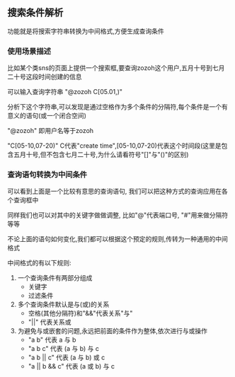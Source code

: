 ## 搜索条件解析

功能就是将搜索字符串转换为中间格式,方便生成查询条件

### 使用场景描述

比如某个类sns的页面上提供一个搜索框,要查询zozoh这个用户,五月十号到七月二十号这段时间创建的信息

可以输入查询字符串 "@zozoh C[05.01,)"

分析下这个字符串,可以发现是通过空格作为多个条件的分隔符,每个条件是一个有意义的语句(或一个闭合空间)

"@zozoh" 即用户名等于zozoh

"C[05-10,07-20)" C代表"create time",[05-10,07-20)代表这个时间段(这里是包含五月十号,但不包含七月二十号,为什么请看符号"[]"与"()"的区别)


### 查询语句转换为中间条件

可以看到上面是一个比较有意思的查询语句, 我们可以把这种方式的查询应用在各个查询框中

同样我们也可以对其中的关键字做做调整, 比如"@"代表端口号, "#"用来做分隔符等等

不论上面的语句如何变化,我们都可以根据这个预定的规则,传转为一种通用的中间格式

中间格式的有以下规则:

1. 一个查询条件有两部分组成
	* 关键字
	* 过滤条件
2. 多个查询条件默认是与(或)的关系
	* 空格(其他分隔符)和"&&"代表关系"与"
	* "||" 代表关系或
3. 为避免与或嵌套的问题,永远把前面的条件作为整体,依次进行与或操作
	* "a b" 代表 a 与 b
	* "a b c" 代表 (a 与 b) 与 c
	* "a b || c" 代表 (a 与 b) 或 c
	* "a || b && c" 代表 (a 或 b) 与 c
